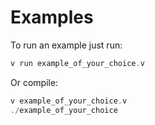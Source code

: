 # Examples

To run an example just run:

```go
v run example_of_your_choice.v
```

Or compile:

```go
v example_of_your_choice.v
./example_of_your_choice
```

